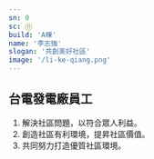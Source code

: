 ```yaml
---
sn: 0
sc: ⑪
build: 'A棟'
name: '李志強'
slogan: '共創美好社區'
image: '/li-ke-qiang.png'
---
```

## 台電發電廠員工

1. 解決社區問題，以符合眾人利益。
2. 創造社區有利環境，提昇社區價值。
3. 共同努力打造優質社區環境。
